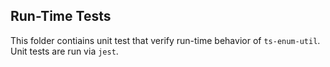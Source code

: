 ## Run-Time Tests
This folder contiains unit test that verify run-time behavior of `ts-enum-util`. Unit tests are run via `jest`.